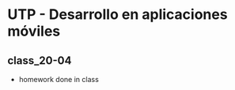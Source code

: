 UTP - Desarrollo en aplicaciones móviles
========================================

## __class_20-04__

* homework done in class

